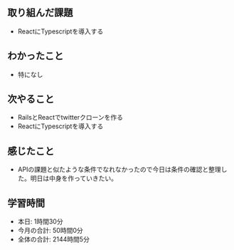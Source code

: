 ## 取り組んだ課題
- ReactにTypescriptを導入する
## わかったこと
- 特になし
## 次やること
- RailsとReactでtwitterクローンを作る
- ReactにTypescriptを導入する
## 感じたこと
- APIの課題と似たような条件でなれなかったので今日は条件の確認と整理した。明日は中身を作っていきたい。
## 学習時間
- 本日: 1時間30分
- 今月の合計: 50時間0分
- 全体の合計: 2144時間5分
